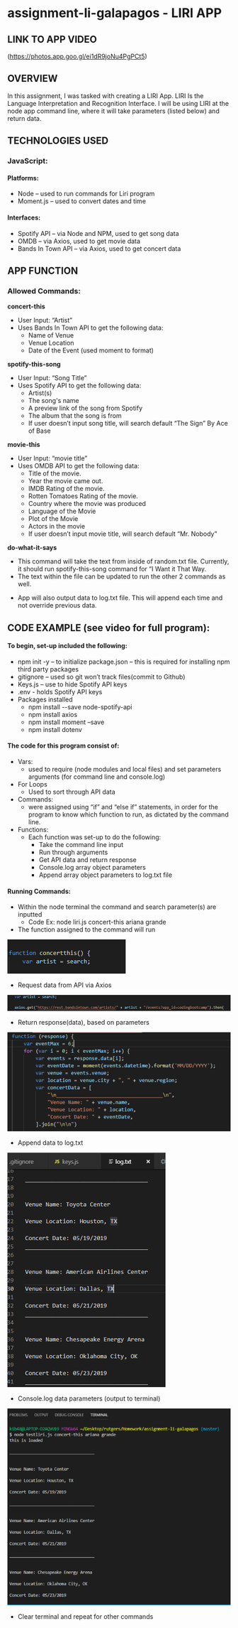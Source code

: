 # assignment-li-galapagos - LIRI APP

## **LINK TO APP VIDEO**

(https://photos.app.goo.gl/ei1dR9joNu4PgPCt5)

## **OVERVIEW**

In this assignment, I was tasked with creating a LIRI App. LIRI Is the Language Interpretation and Recognition Interface. I will be using LIRI at the node app command line, where it will take parameters (listed below) and return data. 

## **TECHNOLOGIES USED**

### **JavaScript:**
#### **Platforms:**
* Node – used to run commands for Liri program
* Moment.js – used to convert dates and time
#### **Interfaces:**
* Spotify API – via Node and NPM, used to get song data
* OMDB – via Axios, used to get movie data
* Bands In Town API – via Axios, used to get concert data

## **APP FUNCTION**
### **Allowed Commands:**
**concert-this**
   * User Input: “Artist”
   * Uses Bands In Town API to get the following data:
     - Name of Venue
     - Venue Location
     - Date of the Event (used moment to format)

**spotify-this-song**
   * User Input: “Song Title”
   * Uses Spotify API to get the following data:
     - Artist(s)
     - The song's name
     - A preview link of the song from Spotify
     - The album that the song is from
     - If user doesn’t input song title, will search default “The Sign” By Ace of Base

**movie-this**
   * User Input: “movie title”
   * Uses OMDB API to get the following data:
     - Title of the movie.
     - Year the movie came out.
     - IMDB Rating of the movie.
     - Rotten Tomatoes Rating of the movie.
     - Country where the movie was produced
     - Language of the Movie
     - Plot of the Movie
     - Actors in the movie
     - If user doesn’t input movie title, will search default “Mr. Nobody”

**do-what-it-says**
   * This command will take the text from inside of random.txt file. Currently, it should run spotify-this-song command for “I Want it That Way. 
   * The text within the file can be updated to run the other 2 commands as well. 

 - App will also output data to log.txt file. This will append each time and not override previous data.

## **CODE EXAMPLE** (see video for full program):
#### **To begin, set-up included the following:**
* npm init -y – to initialize package.json – this is required for installing npm third party packages
* gitignore – used so git won’t track files(commit to Github)
* Keys.js – use to hide Spotify API keys
* .env -  holds Spotify API keys
* Packages installed
  - npm install --save node-spotify-api
  - npm install axios
  - npm install moment –save
  - npm install dotenv
#### **The code for this program consist of:** 
* Vars:
  - used to require (node modules and local files) and set parameters arguments (for command line and console.log) 
* For Loops
  - Used to sort through API data
* Commands:
  - were assigned using “if” and “else if” statements, in order for the program to know which function to run, as dictated by the command line.	
* Functions:
  - Each function was set-up to do the following:
     * Take the command line input
     * Run through arguments
     * Get API data and return response
     * Console.log array object parameters 
     * Append array object parameters to log.txt file
	
#### **Running Commands:**
* Within the node terminal the command and search parameter(s) are inputted
  - Code Ex:   node liri.js concert-this ariana grande
* The function assigned to the command will run

![function](https://github.com/kib4885/assignment-li-galapagos/blob/master/images/function.png)

* Request data from API via Axios

![api](https://github.com/kib4885/assignment-li-galapagos/blob/master/images/axios.png)

* Return response(data), based on parameters

![data](https://github.com/kib4885/assignment-li-galapagos/blob/master/images/response.png)

* Append data to log.txt

![append-file](https://github.com/kib4885/assignment-li-galapagos/blob/master/images/append-data.png)

* Console.log data parameters (output to terminal)

![console-file](https://github.com/kib4885/assignment-li-galapagos/blob/master/images/console-data.png)

* Clear terminal and repeat for other commands	
